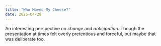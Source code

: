 ```yaml
---
title: "Who Moved My Cheese?"
date: 2025-04-28
---
```

An interesting perspective on _change_ and _anticipation_. Though the presentation at times felt overly pretentious and forceful, but maybe that was deliberate too.